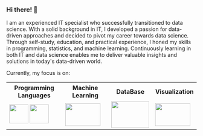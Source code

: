 ### Hi there! 👋
I am an experienced IT specialist who successfully transitioned to data science. With a solid background in IT, I developed a passion for data-driven approaches and decided to pivot my career towards data science. Through self-study, education, and practical experience, I honed my skills in programming, statistics, and machine learning. Continuously learning in both IT and data science enables me to deliver valuable insights and solutions in today's data-driven world.

Currently, my focus is on:
<table>
  <tr>
    <th>Programming Languages</th>
    <th>Machine Learning</th>
    <th>DataBase</th>
    <th>Visualization</th>
  </tr>
  <tr>
  <td> <img width="50" height="50" src="https://cdn.jsdelivr.net/gh/devicons/devicon@latest/icons/python/python-original-wordmark.svg" /> <img width="50" height="50"     src="https://cdn.jsdelivr.net/gh/devicons/devicon@latest/icons/azuresqldatabase/azuresqldatabase-original.svg" /> </td>
  <td><img width="93" height="60" src="https://cdn.jsdelivr.net/gh/devicons/devicon@latest/icons/scikitlearn/scikitlearn-original.svg" /></td>
    <td><img width="100" height="70" src="https://cdn.jsdelivr.net/gh/devicons/devicon@latest/icons/mysql/mysql-original-wordmark.svg" /></td>
    <td><img width="93" height="60" src="https://www.advancedexcel.net/wp-content/uploads/2023/05/power-bi.jpg" /></td>
  </tr>
</table>
